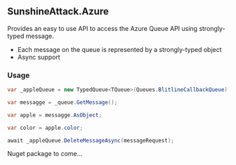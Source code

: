 SunshineAttack.Azure
----------------------------

Provides an easy to use API to access the Azure Queue API using strongly-typed message.

* Each message on the queue is represented by a strongly-typed object
* Async support


### Usage
```csharp
var _appleQueue = new TypedQueue<TQueue>(Queues.BlitlineCallbackQueue)();

var messagge = _queue.GetMessage();

var apple = messagge.AsObject;

var color = apple.color;

await _appleQueue.DeleteMessageAsync(messageRequest);
```


Nuget package to come...

	


